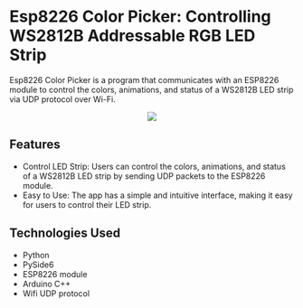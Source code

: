 # Esp8226 Color Picker: Controlling WS2812B Addressable RGB LED Strip
Esp8226 Color Picker is a program that communicates with an ESP8226 module to control the colors, animations, and status of a WS2812B LED strip via UDP protocol over Wi-Fi.

<p float="left" align="center" padding="10px">
  <img src="https://user-images.githubusercontent.com/21333005/233623935-8b9fa9fb-4ff4-4dde-83d0-511920248e5c.gif"/>
</p>


## Features
- Control LED Strip: Users can control the colors, animations, and status of a WS2812B LED strip by sending UDP packets to the ESP8226 module.
- Easy to Use: The app has a simple and intuitive interface, making it easy for users to control their LED strip.

## Technologies Used
- Python
- PySide6
- ESP8226 module
- Arduino C++
- Wifi UDP protocol
